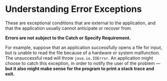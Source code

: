 # Understanding Error Exceptions

These are exceptional conditions that are external to the application, and that the application usually cannot anticipate or recover from.

**Errors are not subject to the Catch or Specify Requirement.**

For example, suppose that an application successfully opens a file for input, but is unable to read the file because of a hardware or system malfunction. The unsuccessful read will throw `java.io.IOError`. An application might choose to catch this exception, in order to notify the user of the problem — **but it also might make sense for the program to print a stack trace and exit.**
